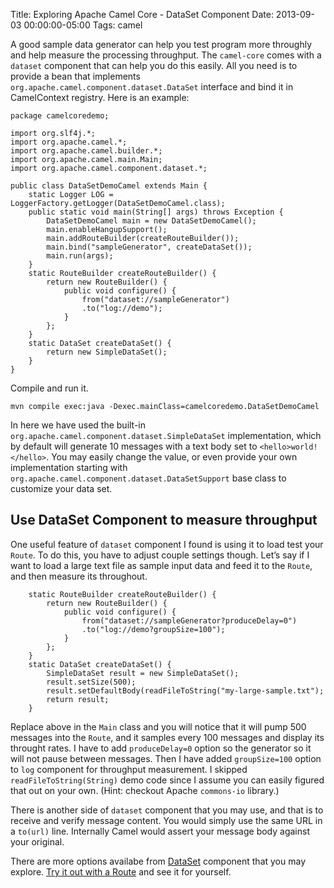 Title: Exploring Apache Camel Core - DataSet Component
Date: 2013-09-03 00:00:00-05:00
Tags: camel



A good sample data generator can help you test program more throughly and help measure
the processing throughput. The `camel-core` comes with a `dataset` component that can
help you do this easily. All you need is to provide a bean that implements
`org.apache.camel.component.dataset.DataSet` interface and bind it in
CamelContext registry. Here is an example:

    package camelcoredemo;
    
    import org.slf4j.*;
    import org.apache.camel.*;
    import org.apache.camel.builder.*;
    import org.apache.camel.main.Main;
    import org.apache.camel.component.dataset.*;
    
    public class DataSetDemoCamel extends Main {
        static Logger LOG = LoggerFactory.getLogger(DataSetDemoCamel.class);
        public static void main(String[] args) throws Exception {
            DataSetDemoCamel main = new DataSetDemoCamel();
            main.enableHangupSupport();
            main.addRouteBuilder(createRouteBuilder());
            main.bind("sampleGenerator", createDataSet());
            main.run(args);
        }
        static RouteBuilder createRouteBuilder() {
            return new RouteBuilder() {
                public void configure() {
                    from("dataset://sampleGenerator")
                    .to("log://demo");
                }
            };
        }
        static DataSet createDataSet() {
            return new SimpleDataSet();
        }
    }

Compile and run it.

    mvn compile exec:java -Dexec.mainClass=camelcoredemo.DataSetDemoCamel

In here we have used the built-in `org.apache.camel.component.dataset.SimpleDataSet`
implementation, which by default will generate 10 messages with a text body set
to `<hello>world!</hello>`. You may easily change the value, or even provide your own
implementation starting with `org.apache.camel.component.dataset.DataSetSupport` base
class to customize your data set.

## Use DataSet Component to measure throughput

One useful feature of `dataset` component I found is using it to load test your `Route`.
To do this, you have to adjust couple settings though. Let&#8217;s say if I want to load
a large text file as sample input data and feed it to the `Route`, and then measure its
throughout.

        static RouteBuilder createRouteBuilder() {
            return new RouteBuilder() {
                public void configure() {
                    from("dataset://sampleGenerator?produceDelay=0")
                    .to("log://demo?groupSize=100");
                }
            };
        }
        static DataSet createDataSet() {
            SimpleDataSet result = new SimpleDataSet();
            result.setSize(500);
            result.setDefaultBody(readFileToString("my-large-sample.txt");
            return result;
        }

Replace above in the `Main` class and you will notice that it will pump 500 messages
into the `Route`, and it samples every 100 messages and display its throught rates. I
have to add `produceDelay=0` option so the generator so it will not pause between messages.
Then I have added `groupSize=100` option to `log` component for throughput measurement.
I skipped `readFileToString(String)` demo code since I assume you can easily figured that
out on your own. (Hint: checkout Apache `commons-io` library.)

There is another side of `dataset` component that you may use, and that is to receive and
verify message content. You would simply use the same URL in a
`to(url)` line. Internally Camel would assert your message body against your original.

There are more options availabe from [DataSet](http://camel.apache.org/dataset.html) component
that you may explore.
[Try it out with a Route](https://zemian.github.io/2013/08/getting-started-with-apache-camel-using.html)
and see it for yourself.

